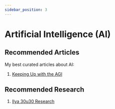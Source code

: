 ```yaml
---
sidebar_position: 3
---
```


# Artificial Intelligence (AI)

## Recommended Articles

My best curated articles about AI:

1. [Keeping Up with the AGI](https://docs.google.com/document/d/e/2PACX-1vQD8IlBotGdBxp3BnXkSjk8bNZlPV_0EH9ZA6wHd5dNf-BLSiwXUinvgv8ZoBEnNyTCF-chWO30NRw0/pub#h.y497mkm38x9)

## Recommended Research

1. [Ilya 30u30 Research](https://arc.net/folder/C0BE5FBE-0E73-4B34-9422-30E80E1882DD)